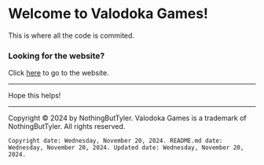 # Welcome to Valodoka Games! #
<p>This is where all the code is commited.</p>
<h3>Looking for the website?</h3>
<p>Click <a href="//valodokagames.github.io">here</a> to go to the website.</p>
<hr></hr>
<p>Hope this helps!</p>
<hr></hr>
<p>Copyright &copy; 2024 by NothingButTyler. Valodoka Games is a trademark of NothingButTyler. All rights reserved.</p>
<code>Copyright date: Wednesday, November 20, 2024. README.md date: Wednesday, November 20, 2024. Updated date: Wednesday, November 20, 2024.</code>
